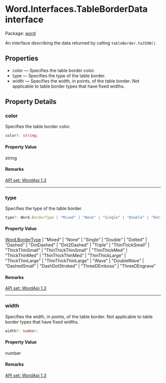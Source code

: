 # Word.Interfaces.TableBorderData interface

Package: [word](/en-us/javascript/api/word)

An interface describing the data returned by calling `tableBorder.toJSON()`.

## Properties

- color — Specifies the table border color.
- type — Specifies the type of the table border.
- width — Specifies the width, in points, of the table border. Not applicable to table border types that have fixed widths.

## Property Details

### color

Specifies the table border color.

```typescript
color?: string;
```

#### Property Value
string

#### Remarks
[API set: WordApi 1.3](/en-us/javascript/api/requirement-sets/word/word-api-requirement-sets)

---

### type

Specifies the type of the table border.

```typescript
type?: Word.BorderType | "Mixed" | "None" | "Single" | "Double" | "Dotted" | "Dashed" | "DotDashed" | "Dot2Dashed" | "Triple" | "ThinThickSmall" | "ThickThinSmall" | "ThinThickThinSmall" | "ThinThickMed" | "ThickThinMed" | "ThinThickThinMed" | "ThinThickLarge" | "ThickThinLarge" | "ThinThickThinLarge" | "Wave" | "DoubleWave" | "DashedSmall" | "DashDotStroked" | "ThreeDEmboss" | "ThreeDEngrave";
```

#### Property Value
[Word.BorderType](/en-us/javascript/api/word/word.bordertype) | "Mixed" | "None" | "Single" | "Double" | "Dotted" | "Dashed" | "DotDashed" | "Dot2Dashed" | "Triple" | "ThinThickSmall" | "ThickThinSmall" | "ThinThickThinSmall" | "ThinThickMed" | "ThickThinMed" | "ThinThickThinMed" | "ThinThickLarge" | "ThickThinLarge" | "ThinThickThinLarge" | "Wave" | "DoubleWave" | "DashedSmall" | "DashDotStroked" | "ThreeDEmboss" | "ThreeDEngrave"

#### Remarks
[API set: WordApi 1.3](/en-us/javascript/api/requirement-sets/word/word-api-requirement-sets)

---

### width

Specifies the width, in points, of the table border. Not applicable to table border types that have fixed widths.

```typescript
width?: number;
```

#### Property Value
number

#### Remarks
[API set: WordApi 1.3](/en-us/javascript/api/requirement-sets/word/word-api-requirement-sets)